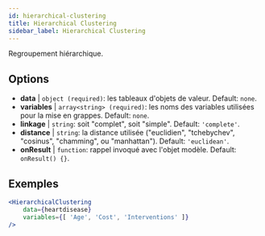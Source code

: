 ```yaml
---
id: hierarchical-clustering
title: Hierarchical Clustering
sidebar_label: Hierarchical Clustering
---
```


Regroupement hiérarchique.

## Options

* __data__ | `object (required)`: les tableaux d'objets de valeur. Default: `none`.
* __variables__ | `array<string> (required)`: les noms des variables utilisées pour la mise en grappes. Default: `none`.
* __linkage__ | `string`: soit "complet", soit "simple". Default: `'complete'`.
* __distance__ | `string`: la distance utilisée ("euclidien", "tchebychev", "cosinus", "chamming", ou "manhattan"). Default: `'euclidean'`.
* __onResult__ | `function`: rappel invoqué avec l'objet modèle. Default: `onResult() {}`.


## Exemples

```jsx live
<HierarchicalClustering 
    data={heartdisease} 
    variables={[ 'Age', 'Cost', 'Interventions' ]}
/>
```


